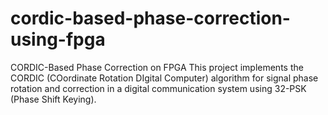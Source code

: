 # cordic-based-phase-correction-using-fpga
CORDIC-Based Phase Correction on FPGA This project implements the CORDIC (COordinate Rotation DIgital Computer) algorithm for signal phase rotation and correction in a digital communication system using 32-PSK (Phase Shift Keying).
